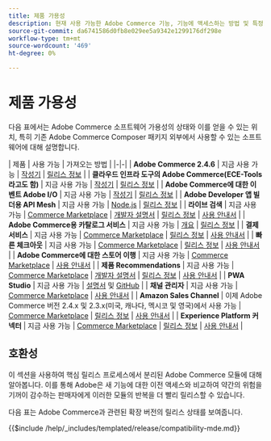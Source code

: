 ```yaml
---
title: 제품 가용성
description: 현재 사용 가능한 Adobe Commerce 기능, 기능에 액세스하는 방법 및 특정 Adobe Commerce 릴리스와의 호환성을 확인하는 방법에 대해 알아봅니다.
source-git-commit: da6741586d0fb8e029ee5a9342e1299176df298e
workflow-type: tm+mt
source-wordcount: '469'
ht-degree: 0%

---
```



# 제품 가용성

다음 표에서는 Adobe Commerce 소프트웨어 가용성의 상태와 이를 얻을 수 있는 위치, 특히 기존 Adobe Commerce Composer 패키지 외부에서 사용할 수 있는 소프트웨어에 대해 설명합니다.

| 제품 | 사용 가능 | 가져오는 방법 | |-|-| | **Adobe Commerce 2.4.6**                  | 지금 사용 가능 | [작성기](../installation/composer.md) \| [릴리스 정보](https://experienceleague.adobe.com/docs/commerce-operations/release/notes/adobe-commerce/2-4-6.html)  | | **클라우드 인프라 도구의 Adobe Commerce(ECE-Tools라고도 함)** | 지금 사용 가능 | [작성기](https://experienceleague.adobe.com/docs/commerce-cloud-service/user-guide/dev-tools/ece-tools/update-package.html) \| [릴리스 정보](https://experienceleague.adobe.com/docs/commerce-cloud-service/user-guide/release-notes/cloud-tools-suite.html) | | **Adobe Commerce에 대한 이벤트 Adobe I/O** | 지금 사용 가능 | [작성기](https://developer.adobe.com/commerce/events/get-started/installation/) \| [릴리스 정보](https://developer.adobe.com/commerce/events/get-started/release-notes/) | | **Adobe Developer 앱 빌더용 API Mesh** | 지금 사용 가능 | [Node.js](https://developer.adobe.com/graphql-mesh-gateway/gateway/getting-started/) \| [릴리스 정보](https://developer.adobe.com/graphql-mesh-gateway/gateway/release-notes/) | | **라이브 검색**                                 | 지금 사용 가능 | [Commerce Marketplace](https://marketplace.magento.com/magento-live-search.html) \| [개발자 설명서](https://developer.adobe.com/commerce/services/live-search/) \| [릴리스 정보](https://experienceleague.adobe.com/docs/commerce-merchant-services/live-search/release-notes.html) \| [사용 안내서](https://experienceleague.adobe.com/docs/commerce-merchant-services/live-search/overview.html) | | **Adobe Commerce용 카탈로그 서비스**                                 | 지금 사용 가능 |  [개요](https://experienceleague.adobe.com/docs/commerce-merchant-services/catalog-service/guide-overview.html) \| [릴리스 정보](https://experienceleague.adobe.com/docs/commerce-merchant-services/catalog-service/release-notes.html?lang=en) \| | **결제 서비스**                            | 지금 사용 가능 | [Commerce Marketplace](https://marketplace.magento.com/magento-payment-services.html) \| [릴리스 정보](https://experienceleague.adobe.com/docs/commerce-merchant-services/payment-services/release-notes.html) \| [사용 안내서](https://experienceleague.adobe.com/docs/commerce-merchant-services/payment-services/guide-overview.html) | | **빠른 체크아웃** | 지금 사용 가능 | [Commerce Marketplace](https://marketplace.magento.com/magento-quick-checkout.html) \| [릴리스 정보](https://experienceleague.adobe.com/docs/commerce-merchant-services/quick-checkout/release-notes.html) \| [사용 안내서](https://experienceleague.adobe.com/docs/commerce-merchant-services/quick-checkout/overview.html) | | **Adobe Commerce에 대한 스토어 이행** | 지금 사용 가능 | [Commerce Marketplace](https://marketplace.magento.com/store-fulfillment-magento-walmart.html) \| [사용 안내서](https://experienceleague.adobe.com/docs/commerce-merchant-services/store-fulfillment/introduction.html) | | **제품 Recommendations**                     | 지금 사용 가능 | [Commerce Marketplace](https://marketplace.magento.com/magento-product-recommendations.html) \| [개발자 설명서](https://devdocs.magento.com/recommendations/product-recs.html) \| [릴리스 정보](https://experienceleague.adobe.com/docs/commerce-merchant-services/product-recommendations/release-notes.html) \| [사용 안내서](https://experienceleague.adobe.com/docs/commerce-merchant-services/product-recommendations/overview.html) | | **PWA Studio**                                  | 지금 사용 가능 | [설명서](https://developer.adobe.com/commerce/pwa-studio/) 및 [GitHub](https://github.com/magento/pwa-studio) | | **채널 관리자**                             | 지금 사용 가능 | [Commerce Marketplace](https://marketplace.magento.com/magento-channel-manager.html) \| [사용 안내서](https://experienceleague.adobe.com/docs/commerce-channels/channel-manager/intro-to-channel-manager/overview.html) | | **Amazon Sales Channel**                        | 이제 Adobe Commerce 버전 2.4.x 및 2.3.x(미국, 캐나다, 멕시코 및 영국)에서 사용 가능 | [Commerce Marketplace](https://marketplace.magento.com/magento-module-amazon.html) \| [릴리스 정보](https://experienceleague.adobe.com/docs/commerce-channels/amazon/release-notes.html) \| [사용 안내서](https://experienceleague.adobe.com/docs/commerce-channels/amazon/overview.html) | | **Experience Platform 커넥터**                     | 지금 사용 가능 | [Commerce Marketplace](https://marketplace.magento.com/magento-experience-platform-connector.html) \| [릴리스 정보](https://experienceleague.adobe.com/docs/commerce-merchant-services/experience-platform-connector/release-notes.html?lang=en) \| [사용 안내서](https://experienceleague.adobe.com/docs/commerce-merchant-services/experience-platform-connector/overview.html?lang=en) |

## 호환성

이 섹션을 사용하여 핵심 릴리스 프로세스에서 분리된 Adobe Commerce 모듈에 대해 알아봅니다. 이를 통해 Adobe은 새 기능에 대한 이전 액세스와 비교하여 약간의 위험을 기꺼이 감수하는 판매자에게 이러한 모듈의 반복을 더 빨리 릴리스할 수 있습니다.

다음 표는 Adobe Commerce과 관련된 확장 버전의 릴리스 상태를 보여줍니다.

{{$include /help/_includes/templated/release/compatibility-mde.md}}
